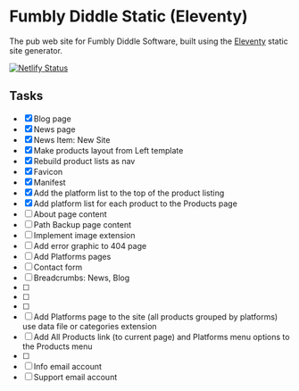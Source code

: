# Fumbly Diddle Static (Eleventy)

The pub web site for Fumbly Diddle Software, built using the [Eleventy](https://www.11ty.dev/) static site generator.

[![Netlify Status](https://api.netlify.com/api/v1/badges/149e86da-40fb-4960-8c34-700f87962635/deploy-status)](https://app.netlify.com/sites/fumblydiddle/deploys)

## Tasks

- [x] Blog page
- [x] News page
- [x] News Item: New Site
- [x] Make products layout from Left template
- [x] Rebuild product lists as nav
- [x] Favicon
- [x] Manifest
- [x] Add the platform list to the top of the product listing
- [x] Add platform list for each product to the Products page
- [ ] About page content
- [ ] Path Backup page content
- [ ] Implement image extension
- [ ] Add error graphic to 404 page
- [ ] Add Platforms pages
- [ ] Contact form
- [ ] Breadcrumbs: News, Blog
- [ ] 
- [ ] 
- [ ] 
- [ ] Add Platforms page to the site (all products grouped by platforms) use data file or categories extension
- [ ] Add All Products link (to current page) and Platforms menu options to the Products menu
- [ ] 
- [ ] Info email account
- [ ] Support email account
